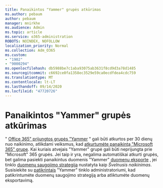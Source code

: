 ```yaml
---
title: Panaikintos "Yammer" grupės atkūrimas
ms.author: pebaum
author: pebaum
manager: mnirkhe
ms.audience: Admin
ms.topic: article
ms.service: o365-administration
ROBOTS: NOINDEX, NOFOLLOW
localization_priority: Normal
ms.collection: Adm_O365
ms.custom:
- "1902"
- "9000294"
ms.openlocfilehash: db5988be7c1aba93075ab3631f8cd9d3a78d1485
ms.sourcegitcommit: c6692ce0fa1358ec3529e59ca0ecdfdea4cdc759
ms.translationtype: MT
ms.contentlocale: lt-LT
ms.lasthandoff: 09/14/2020
ms.locfileid: "47720726"
---
```

# <a name="restore-a-deleted-yammer-group"></a>Panaikintos "Yammer" grupės atkūrimas

" [Office 365" prijungtos grupės "Yammer](https://docs.microsoft.com/yammer/manage-yammer-groups/yammer-and-office-365-groups) " gali būti atkurtos per 30 dienų nuo naikinimo, atlikdami veiksmus, kad [atkurtumėte panaikintą "Microsoft 365" grupę](https://docs.microsoft.com/microsoft-365/admin/create-groups/restore-deleted-group).
Kai kuriais atvejais "Yammer" grupė gali būti neprijungta prie "Microsoft" 365 grupės. Jei taip ir yra, negalima automatiškai atkurti grupės, bet galima pasiekti panaikintus duomenis "Yammer" [duomenų eksporte](https://docs.microsoft.com/yammer/manage-security-and-compliance/export-yammer-enterprise-data) , jei tinklo [duomenų saugojimo strategija](https://docs.microsoft.com/yammer/manage-security-and-compliance/manage-data-compliance) nustatyta kaip *Švelnusis naikinimas*. Susisiekite su [patikrintais](https://docs.microsoft.com/yammer/manage-yammer-users/manage-yammer-admins) "Yammer" tinklo administratoriumi, kad patikrintumėte duomenų saugojimo strategiją arba atliktumėte duomenų eksportavimą.
